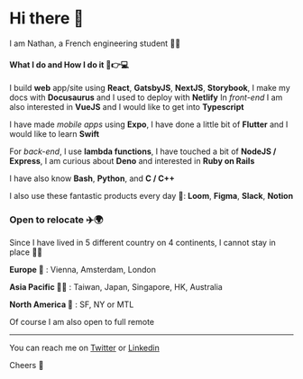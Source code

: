 # Hi there 👋

I am Nathan, a French engineering student 👨‍💻

#### What I do and How I do it 🧠👉💻

I build **web** app/site using **React**, **GatsbyJS**, **NextJS**, **Storybook**, I make my docs with **Docusaurus** and I used to deploy  with **Netlify**
In *front-end* I am also interested in **VueJS** and I would like to get into **Typescript**

I have made *mobile apps* using **Expo**, I have done a little bit of **Flutter** and I would like to learn **Swift**

For *back-end*, I use **lambda functions**, I have touched a bit of **NodeJS / Express**, I am curious about **Deno** and interested in **Ruby on Rails**

I have also know **Bash**, **Python**, and **C / C++** 

I also use these fantastic products every day 🤩: **Loom**, **Figma**, **Slack**, **Notion**

### Open to relocate ✈️🌍
Since I have lived in 5 different country on 4 continents, I cannot stay in place 🏃‍♂️

**Europe 🏰** : Vienna, Amsterdam, London

**Asia Pacific 🏯🦘** : Taiwan, Japan, Singapore, HK, Australia

**North America 🗽** : SF, NY or MTL

Of course I am also open to full remote 

---
You can reach me on [Twitter](https://twitter.com/@NathanDouillet) or [Linkedin](https://www.linkedin.com/in/nathandouillet/) 

Cheers 🍻

